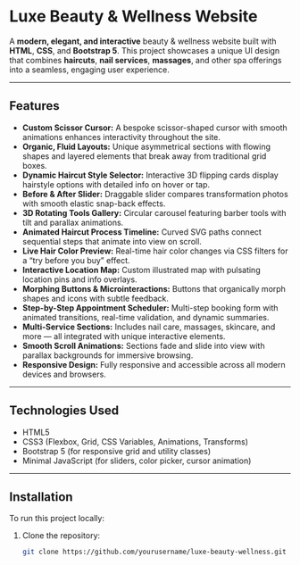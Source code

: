 # Luxe Beauty & Wellness Website

A **modern, elegant, and interactive** beauty & wellness website built with **HTML**, **CSS**, and **Bootstrap 5**. This project showcases a unique UI design that combines **haircuts**, **nail services**, **massages**, and other spa offerings into a seamless, engaging user experience.

---

## Features

- **Custom Scissor Cursor:** A bespoke scissor-shaped cursor with smooth animations enhances interactivity throughout the site.
- **Organic, Fluid Layouts:** Unique asymmetrical sections with flowing shapes and layered elements that break away from traditional grid boxes.
- **Dynamic Haircut Style Selector:** Interactive 3D flipping cards display hairstyle options with detailed info on hover or tap.
- **Before & After Slider:** Draggable slider compares transformation photos with smooth elastic snap-back effects.
- **3D Rotating Tools Gallery:** Circular carousel featuring barber tools with tilt and parallax animations.
- **Animated Haircut Process Timeline:** Curved SVG paths connect sequential steps that animate into view on scroll.
- **Live Hair Color Preview:** Real-time hair color changes via CSS filters for a “try before you buy” effect.
- **Interactive Location Map:** Custom illustrated map with pulsating location pins and info overlays.
- **Morphing Buttons & Microinteractions:** Buttons that organically morph shapes and icons with subtle feedback.
- **Step-by-Step Appointment Scheduler:** Multi-step booking form with animated transitions, real-time validation, and dynamic summaries.
- **Multi-Service Sections:** Includes nail care, massages, skincare, and more — all integrated with unique interactive elements.
- **Smooth Scroll Animations:** Sections fade and slide into view with parallax backgrounds for immersive browsing.
- **Responsive Design:** Fully responsive and accessible across all modern devices and browsers.

---

## Technologies Used

- HTML5  
- CSS3 (Flexbox, Grid, CSS Variables, Animations, Transforms)  
- Bootstrap 5 (for responsive grid and utility classes)  
- Minimal JavaScript (for sliders, color picker, cursor animation)

---

## Installation

To run this project locally:

1. Clone the repository:  
   ```bash
   git clone https://github.com/yourusername/luxe-beauty-wellness.git

